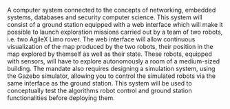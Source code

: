 A computer system connected to the concepts of networking, embedded systems, databases and security
computer science. This system will consist of a ground station equipped with a web interface
which will make it possible to launch exploration missions carried out by a team of two
robots, i.e. two AgileX Limo rover. The web interface will allow continuous visualization of the map
produced by the two robots, their position in the map explored by themself as well as their state. These robots, equipped with sensors, will have to explore
autonomously a room of a medium-sized building.
The mandate also requires designing a simulation system, using the
Gazebo simulator, allowing you to control the simulated robots via the same interface as
the ground station. This system will be used to conceptually test the algorithms
robot control and ground station functionalities before deploying them.
